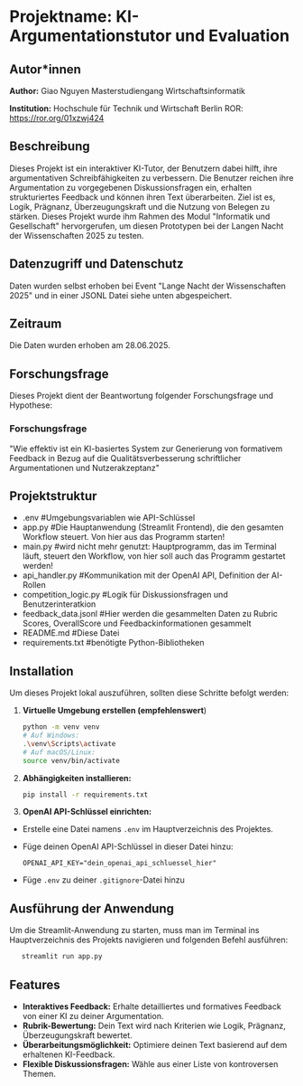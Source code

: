 # Projektname: KI-Argumentationstutor und Evaluation

## Autor\*innen

**Author:**
Giao Nguyen
Masterstudiengang Wirtschaftsinformatik

**Institution:**
Hochschule für Technik und Wirtschaft Berlin
ROR: <https://ror.org/01xzwj424>

## Beschreibung

Dieses Projekt ist ein interaktiver KI-Tutor, der Benutzern dabei hilft, ihre argumentativen Schreibfähigkeiten zu verbessern. Die Benutzer reichen ihre Argumentation zu vorgegebenen Diskussionsfragen ein, erhalten strukturiertes Feedback und können ihren Text überarbeiten. Ziel ist es, Logik, Prägnanz, Überzeugungskraft und die Nutzung von Belegen zu stärken. Dieses Projekt wurde ihm Rahmen des Modul "Informatik und Gesellschaft" hervorgerufen, um diesen Prototypen bei der Langen Nacht der Wissenschaften 2025 zu testen.

## Datenzugriff und Datenschutz

Daten wurden selbst erhoben bei Event "Lange Nacht der Wissenschaften 2025" und in einer JSONL Datei siehe unten abgespeichert.

## Zeitraum

Die Daten wurden erhoben am 28.06.2025.

## Forschungsfrage

Dieses Projekt dient der Beantwortung folgender Forschungsfrage und Hypothese:

### Forschungsfrage

"Wie effektiv ist ein KI-basiertes System zur Generierung von formativem Feedback in Bezug auf die Qualitätsverbesserung schriftlicher Argumentationen und Nutzerakzeptanz"

## Projektstruktur

- .env #Umgebungsvariablen wie API-Schlüssel
- app.py #Die Hauptanwendung (Streamlit Frontend), die den gesamten Workflow steuert. Von hier aus das Programm starten!
- main.py #wird nicht mehr genutzt: Hauptprogramm, das im Terminal läuft, steuert den Workflow, von hier soll auch das Programm gestartet werden!
- api_handler.py #Kommunikation mit der OpenAI API, Definition der AI-Rollen
- competition_logic.py #Logik für Diskussionsfragen und Benutzerinteratkion
- feedback_data.jsonl #Hier werden die gesammelten Daten zu Rubric Scores, OverallScore und Feedbackinformationen gesammelt
- README.md #Diese Datei
- requirements.txt #benötigte Python-Bibliotheken

## Installation

Um dieses Projekt lokal auszuführen, sollten diese Schritte befolgt werden:

1. **Virtuelle Umgebung erstellen (empfehlenswert**)
   ```bash
   python -m venv venv
   # Auf Windows:
   .\venv\Scripts\activate
   # Auf macOS/Linux:
   source venv/bin/activate
   ```
2. **Abhängigkeiten installieren:**
   ```bash
   pip install -r requirements.txt
   ```
3. **OpenAI API-Schlüssel einrichten:**

- Erstelle eine Datei namens `.env` im Hauptverzeichnis des Projektes.
- Füge deinen OpenAI API-Schlüssel in dieser Datei hinzu:

  ```
  OPENAI_API_KEY="dein_openai_api_schluessel_hier"
  ```

- Füge `.env` zu deiner `.gitignore`-Datei hinzu

## Ausführung der Anwendung

Um die Streamlit-Anwendung zu starten, muss man im Terminal ins Hauptverzeichnis des Projekts navigieren und folgenden Befehl ausführen:

```bash
   streamlit run app.py
```

## Features

- **Interaktives Feedback:** Erhalte detailliertes und formatives Feedback von einer KI zu deiner Argumentation.
- **Rubrik-Bewertung:** Dein Text wird nach Kriterien wie Logik, Prägnanz, Überzeugungskraft bewertet.
- **Überarbeitungsmöglichkeit:** Optimiere deinen Text basierend auf dem erhaltenen KI-Feedback.
- **Flexible Diskussionsfragen:** Wähle aus einer Liste von kontroversen Themen.
